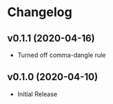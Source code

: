 # Changelog

## v0.1.1 (2020-04-16)
* Turned off comma-dangle rule

## v0.1.0 (2020-04-10)
* Initial Release
